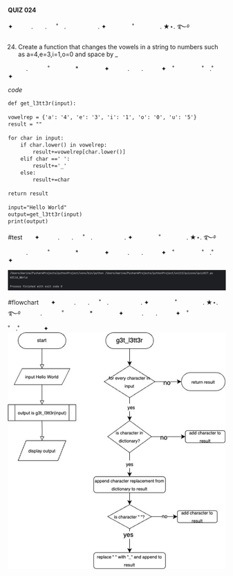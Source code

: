 **QUIZ 024** 

✦　　　.　　. 　 ˚　.　　　　　 . ✦　　　 　˚　　　　 . ★⋆. ࿐࿔ 

 
24. Create a function that changes the vowels in a string to numbers such as a=4,e=3,i=1,o=0 and space by _

　　　.   　　˚　　 　　*　　 　　✦　　　.　　.　　　✦　˚ 　　　　 ˚　.˚　　　　✦

*code*

    def get_l3tt3r(input):

    vowelrep = {'a': '4', 'e': '3', 'i': '1', 'o': '0', 'u': '5'}
    result = ""

    for char in input:
        if char.lower() in vowelrep:
            result+=vowelrep[char.lower()]
        elif char ==' ':
            result+='_'
        else:
            result+=char

    return result

    input="Hello World"
    output=get_l3tt3r(input)
    print(output)

#test　　✦　　　.　　. 　 ˚　.　　　　　 . ✦　　　 　˚　　　　 . ★⋆. ࿐࿔ 
　　　.   　　˚　　 　　*　　 　　✦　　　.　　.　　　✦　˚ 　　　　 ˚　.˚　　　　✦

![](https://github.com/marinamen/CS2023/blob/main/unit%202/quizzes/pictures/Screenshot%202023-10-29%20at%2019.54.00.png)

#flowchart　　✦　　　.　　. 　 ˚　.　　　　　 . ✦　　　 　˚　　　　 . ★⋆. ࿐࿔ 
　　　.   　　˚　　 　　*　　 　　✦　　　.　　.　　　✦　˚ 　　　　 ˚　.˚　　　　✦
![](https://github.com/marinamen/CS2023/blob/main/unit%202/quizzes/pictures/quiz017.jpg)
